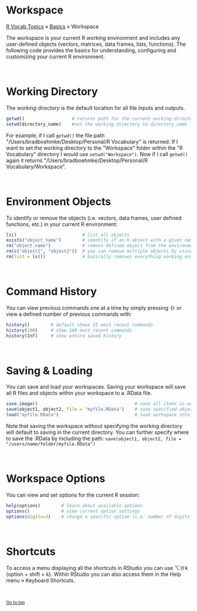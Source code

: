 # Workspace

[R Vocab Topics](index) &#187; [Basics](basics) &#187; Workspace

<style>
#div {
#    text-align: justify;
#    text-justify: inter-word;
#}
</style>

The workspace is your current R working environment and includes any user-defined objects (vectors, matrices, data frames, lists, functions).  The following code provides the basics for understanding, configuring and customizing your current R environment.

<br>

# Working Directory
The *working directory* is the default location for all file inputs and outputs.  

```r
getwd()                  # returns path for the current working directory
setwd(directory_name)    #set the working directory to directory_name
```

For example, if I call `getwd()` the file path "/Users/bradboehmke/Desktop/Personal/R Vocabulary" is returned.  If I want to set the working directory to the "Workspace" folder within the "R Vocabulary" directory I would use `setwd("Workspace")`.  Now if I call `getwd()` again it returns "/Users/bradboehmke/Desktop/Personal/R Vocabulary/Workspace".

<br>

# Environment Objects
To identify or remove the objects (i.e. vectors, data frames, user defined functions, etc.) in your current R environment:

```r
ls()                         # list all objects 
exists("object_name")        # identify if an R object with a given name is present
rm("object_name")            # remove defined object from the environment 
rm(c("object1", "object2"))  # you can remove multiple objects by using the `c()` function
rm(list = ls())              # basically removes everything working environment -- use with caution!
```



<br>

# Command History
You can view previous commands one at a time by simply pressing &#8679; or view a defined number of previous commands with:

```r
history()        # default shows 25 most recent commands
history(100)     # show 100 most recent commands
history(Inf)     # show entire saved history
```

<br>

# Saving & Loading 
You can save and load your workspaces.  Saving your workspace will save all R files and objects within your workspace to a .RData file.

```r
save.image()                                     # save all items in workspace to a .RData file
save(object1, object2, file = "myfile.RData")    # save specified objects to a .RData file
load("myfile.RData")                             # load workspace into current session
```

Note that saving the workspace without specifying the working directory will default to saving in the current directory.  You can further specify where to save the .RData by including the path: `save(object1, object2, file = "/users/name/folder/myfile.RData")`

<br>

# Workspace Options
You can view and set options for the current R session:

```r
help(options)        # learn about available options
options()            # view current option settings
options(digits=3)    # change a specific option (i.e. number of digits to print on output)
```

<br>

# Shortcuts
To access a menu displaying all the shortcuts in RStudio you can use  &#8997;&#8679;k (option + shift + k).  Within RStudio you can also access them in the Help menu &#187; Keyboard Shortcuts.

<br>

<small><a href="#">Go to top</a></small>
